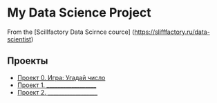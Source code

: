 # My Data Science Project
From the [Scillfactory Data Scirnce cource] (https://slifffactory.ru/data-scientist)

## Проекты

* [Проект 0. Игра: Угадай число](https://github.com/turbask/tirbask_data_science/tree/main/project_0)
* [Проект 1. __________________](_____)
* [Проект 2. __________________](_____)
